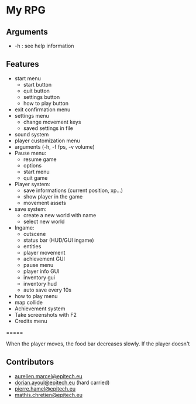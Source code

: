 # My RPG

## Arguments
- -h : see help information

## Features

- start menu
  - start button
  - quit button
  - settings button
  - how to play button
- exit confirmation menu
- settings menu
  - change movement keys
  - saved settings in file
- sound system
- player customization menu
- arguments (-h, -f fps, -v volume)
- Pause menu:
  - resume game
  - options
  - start menu
  - quit game
- Player system:
  - save informations (current position, xp...)
  - show player in the game
  - movement assets
- save system:
  - create a new world with name
  - select new world
- Ingame:
  - cutscene
  - status bar (HUD/GUI ingame)
  - entities
  - player movement
  - achievement GUI
  - pause menu
  - player info GUI
  - inventory gui
  - inventory hud
  - auto save every 10s
- how to play menu
- map collide
- Achievement system
- Take screenshots with F2
- Credits menu

=====

When the player moves, the food bar decreases slowly.
If the player doesn't

## Contributors
- aurelien.marcel@epitech.eu
- dorian.ayoul@epitech.eu (hard carried)
- pierre.hamel@epitech.eu
- mathis.chretien@epitech.eu
